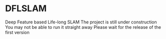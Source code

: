 # DFLSLAM
Deep Feature based Life-long SLAM
The project is still under construction
You may not be able to run it straight away
Please wait for the release of the first version
```
